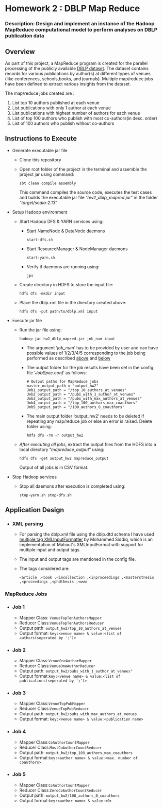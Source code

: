 # Homework 2 : DBLP Map Reduce

### Description: Design and implement an instance of the Hadoop MapReduce computational model to perform analyses on DBLP publication data

## Overview

As part of this project, a MapReduce program is created for the parallel processing of the publicly available [DBLP dataset](https://dblp.uni-trier.de/xml/). The dataset contains records for various publications by author(s) at different types of venues (like conferences, schools,books, and journals). Multiple map/reduce jobs have been defined to extract various insights from the dataset. 

The map/reduce jobs created are :

1. List top 10 authors published at each venue
2. List publications with only 1 author at each venue
3. List publications with highest number of authors for each venue
4. List of top 100 authors who publish with most co-authors(in desc. order)
5. List of 100 authors who publish without co-authors

## Instructions to Execute

- Generate executable jar file

  - Clone this repository

  - Open root folder of the project in the terminal and assemble the project jar using command:

    `sbt clean compile assembly`

    This command compiles the source code, executes the test cases and builds the executable jar file “*hw2_dblp_mapred.jar*” in the folder “*target/scala-2.13*”

- Setup Hadoop environment

  - Start Hadoop DFS & YARN services using:

    - Start NameNode & DataNode daemons

      `start-dfs.sh`

    - Start ResourceManager & NodeManager daemons

      `start-yarn.sh`

    - Verify if daemons are running using:

      `jps`

  - Create directory in HDFS to store the input file:

    `hdfs dfs -mkdir input`

  - Place the dblp.xml file in the directory created above:

    `hdfs dfs -put path/to/dblp.xml input`

- Execute jar file

  - Run the jar file using:

    `hadoop jar hw2_dblp_mapred.jar job_num input`

    - The argument ‘*job_num*’ has to be provided by user and can have possible values of 1/2/3/4/5 corresponding to the job being performed as described [above](#overview) and [below](#mapreduce-jobs)

    - The output folder for the job results have been set in the config file ‘*JobSpec.conf*’ as follows:

      ```
      # Output paths for MapReduce jobs
      master_output_path = "output_hw2"
      Job1_output_path = "/top_10_authors_at_venues"
      Job2_output_path = "/pubs_with_1_author_at_venues"
      Job3_output_path = "/pubs_with_max_authors_at_venues"
      Job4_output_path = "/top_100_authors_max_coauthors"
      Job5_output_path = "/100_authors_0_coauthors"
      ```

    - The main output folder ‘output_hw2’ needs to be deleted if repeating any map/reduce job or else an error is raised. Delete folder using:

      `hdfs dfs -rm -r output_hw2`

  - *After executing all jobs*, extract the output files from the HDFS into a local directory “*mapreduce_output*” using:

    `hdfs dfs -get output_hw2 mapreduce_output`

    Output of all jobs is in CSV format.

- Stop Hadoop services

  - Stop all daemons after execution is completed using:

    `stop-yarn.sh
    stop-dfs.sh`

## Application Design

- ### XML parsing

  - For parsing the dblp.xml file using the dblp.dtd schema I have used [multiple tag XMLInputFormatter](https://github.com/Mohammed-siddiq/hadoop-XMLInputFormatWithMultipleTags) by Mohammed Siddiq, which is an implementation of Mahout's XMLInputFormat with support for multiple input and output tags. 

  - The input and output tags are mentioned in the config file.

  - The tags considered are:

    `<article ,<book ,<incollection ,<inproceedings ,<mastersthesis ,<proceedings ,<phdthesis ,<www `

### MapReduce Jobs

- ### Job 1

  - Mapper Class: `VenueTopTenAuthorsMapper`
  - Reducer Class:`VenueTopTenAuthorsReducer`
  - Output path: `output_hw2/top_10_authors_at_venues`
  - Output format: `key:<venue name> & value:<list of authors(seperated by ';')>`

- ### Job 2

  - Mapper Class:`VenueOneAuthorMapper`
  - Reducer Class:`VenueOneAuthorReducer`
  - Output path: `output_hw2/pubs_with_1_author_at_venues"`
  - Output format:`key:<venue name> & value:<list of publications(seperated by ';')>` 

- ### Job 3

  - Mapper Class:`VenueTopPubMapper`
  - Reducer Class:`VenueTopPubReducer`
  - Output path: `output_hw2/pubs_with_max_authors_at_venues`
  - Output format: `key:<venue name> & value:<publication name>`

- ### Job 4

  - Mapper Class:`CoAuthorCountMapper`
  - Reducer Class:`MostCoAuthorCountReducer`
  - Output path: `output_hw2/top_100_authors_max_coauthors`
  - Output format:`key:<author name> & value:<max. number of coauthors>` 

- ### Job 5

  - Mapper Class:`CoAuthorCountMapper`
  - Reducer Class:`ZeroCoAuthorCountReducer`
  - Output path: `output_hw2/100_authors_0_coauthors`
  - Output format:`key:<author name> & value:<0>` 